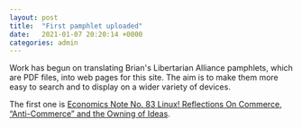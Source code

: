 ```yaml
---
layout: post
title:  "First pamphlet uploaded"
date:   2021-01-07 20:20:14 +0000
categories: admin
---
```

Work has begun on translating Brian's Libertarian Alliance pamphlets, which are PDF files, into web pages for this site.
The aim is to make them more easy to search and to display on a wider variety of devices.

The first one is [Economics Note No. 83 Linux! Reflections On Commerce, “Anti-Commerce” and the Owning of Ideas](/la/econn083.html).
